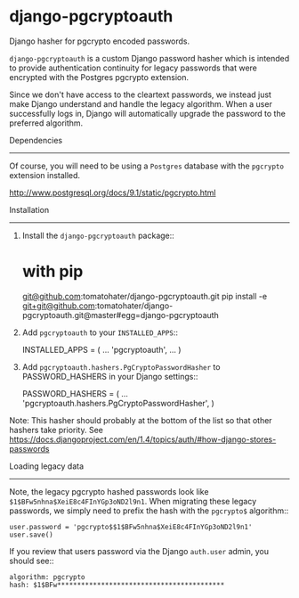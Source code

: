 django-pgcryptoauth
===================

Django hasher for pgcrypto encoded passwords.

``django-pgcryptoauth`` is a custom Django password hasher which is intended to provide authentication continuity for legacy passwords that were encrypted with the Postgres pgcrypto extension.

Since we don't have access to the cleartext passwords, we instead just make Django understand and handle the legacy algorithm. When a user successfully logs in, Django will automatically upgrade the password to the preferred algorithm.


Dependencies
************

Of course, you will need to be using a ``Postgres`` database with the ``pgcrypto`` extension installed.

http://www.postgresql.org/docs/9.1/static/pgcrypto.html


Installation
************

1. Install the ``django-pgcryptoauth`` package::

    # with pip
    git@github.com:tomatohater/django-pgcryptoauth.git
    pip install -e git+git@github.com:tomatohater/django-pgcryptoauth.git@master#egg=django-pgcryptoauth


2. Add ``pgcryptoauth`` to your ``INSTALLED_APPS``::

    INSTALLED_APPS = (
        ...
        'pgcryptoauth',
        ...
    )

3. Add ``pgcryptoauth.hashers.PgCryptoPasswordHasher`` to PASSWORD_HASHERS in your Django settings::

    PASSWORD_HASHERS = (
        ...
        'pgcryptoauth.hashers.PgCryptoPasswordHasher',
    )

Note: This hasher should probably at the bottom of the list so that other hashers take priority. See https://docs.djangoproject.com/en/1.4/topics/auth/#how-django-stores-passwords


Loading legacy data
*******************

Note, the legacy pgcrypto hashed passwords look like ``$1$BFw5nhna$XeiE8c4FInYGp3oND2l9n1``. When migrating these legacy passwords, we simply need to prefix the hash with the ``pgcrypto$`` algorithm::

    user.password = 'pgcrypto$$1$BFw5nhna$XeiE8c4FInYGp3oND2l9n1'
    user.save()

If you review that users password via the Django ``auth.user`` admin, you should see::

    algorithm: pgcrypto
    hash: $1$BFw******************************************